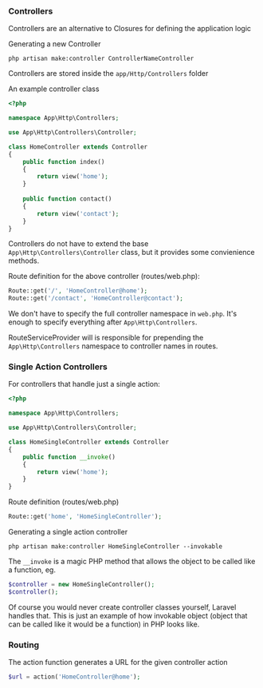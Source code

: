 ### Controllers

Controllers are an alternative to Closures for defining the application logic

Generating a new Controller

`php artisan make:controller ControllerNameController`

Controllers are stored inside the `app/Http/Controllers` folder

An example controller class

```php
<?php

namespace App\Http\Controllers;

use App\Http\Controllers\Controller;

class HomeController extends Controller
{
    public function index()
    {
        return view('home');
    }
    
    public function contact()
    {
        return view('contact');
    }
}
```

Controllers do not have to extend the base `App\Http\Controllers\Controller` class, but it provides some convienience methods.

Route definition for the above controller (routes/web.php):

```php
Route::get('/', 'HomeController@home');
Route::get('/contact', 'HomeController@contact');

```

We don't have to specify the full controller namespace in `web.php`. It's enough to specify everything after `App\Http\Controllers`.

RouteServiceProvider will is responsible for prepending the `App\Http\Controllers` namespace to controller names in routes.

### Single Action Controllers

For controllers that handle just a single action:

```php
<?php

namespace App\Http\Controllers;

use App\Http\Controllers\Controller;

class HomeSingleController extends Controller
{
    public function __invoke()
    {
        return view('home');
    }
}
```

Route definition (routes/web.php)

```php
Route::get('home', 'HomeSingleController');
```

Generating a single action controller

`php artisan make:controller HomeSingleController --invokable`

The `__invoke` is a magic PHP method that allows the object to be called like a function, eg.

```php
$controller = new HomeSingleController();
$controller();
```

Of course you would never create controller classes yourself, Laravel handles that. This is just an example of how invokable object (object that can be called like it would be a function) in PHP looks like.

### Routing

The action function generates a URL for the given controller action

```php
$url = action('HomeController@home');
```
